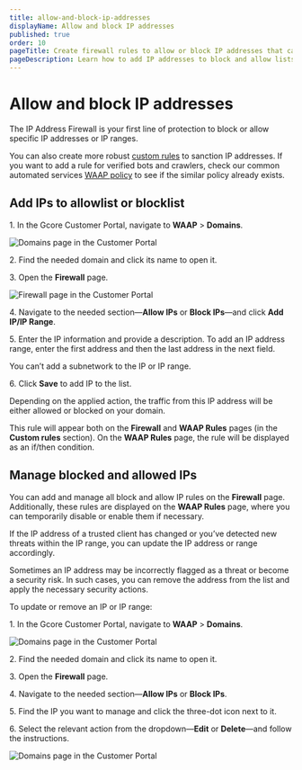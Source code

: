 ```yaml
---
title: allow-and-block-ip-addresses
displayName: Allow and block IP addresses
published: true
order: 10
pageTitle: Create firewall rules to allow or block IP addresses that can access your domain | Gcore
pageDescription: Learn how to add IP addresses to block and allow lists.
---
```

# Allow and block IP addresses

The IP Address Firewall is your first line of protection to block or allow specific IP addresses or IP ranges.  

You can also create more robust <a href="https://gcore.com/docs/waap/waap-rules/custom-rules" target="_blank">custom rules</a> to sanction IP addresses. If you want to add a rule for verified bots and crawlers, check our common automated services <a href="https://gcore.com/docs/waap/waap-policies" target="_blank">WAAP policy</a> to see if the similar policy already exists. 

## Add IPs to allowlist or blocklist 

1\. In the Gcore Customer Portal, navigate to **WAAP** > **Domains**.

<img src="https://assets.gcore.pro/docs/waap/ip-security/domains-list.png" alt="Domains page in the Customer Portal">

2\. Find the needed domain and click its name to open it. 

3\. Open the **Firewall** page.

<img src="https://assets.gcore.pro/docs/waap/ip-security/firewall-page.png" alt="Firewall page in the Customer Portal">

4\. Navigate to the needed section—**Allow IPs** or **Block IPs**—and click **Add IP/IP Range**. 

5\. Enter the IP information and provide a description. To add an IP address range, enter the first address and then the last address in the next field. 

<alert-element type="info" title="Info">
 
You can’t add a subnetwork to the IP or IP range. 
 
</alert-element>

6\. Click **Save** to add IP to the list.

Depending on the applied action, the traffic from this IP address will be either allowed or blocked on your domain. 

This rule will appear both on the **Firewall** and **WAAP Rules** pages (in the **Custom rules** section). On the **WAAP Rules** page, the rule will be displayed as an if/then condition.

## Manage blocked and allowed IPs 

<alert-element type="tip" title="Tip">
 
You can add and manage all block and allow IP rules on the **Firewall** page. Additionally, these rules are displayed on the **WAAP Rules** page, where you can temporarily disable or enable them if necessary. 
 
</alert-element>

If the IP address of a trusted client has changed or you’ve detected new threats within the IP range, you can update the IP address or range accordingly.  

Sometimes an IP address may be incorrectly flagged as a threat or become a security risk. In such cases, you can remove the address from the list and apply the necessary security actions. 

To update or remove an IP or IP range:

1\. In the Gcore Customer Portal, navigate to **WAAP** > **Domains**.

<img src="https://assets.gcore.pro/docs/waap/ip-security/domains-list.png" alt="Domains page in the Customer Portal">

2\. Find the needed domain and click its name to open it. 

3\. Open the **Firewall** page.

4\. Navigate to the needed section—**Allow IPs** or **Block IPs**. 

5\. Find the IP you want to manage and click the three-dot icon next to it. 

6\. Select the relevant action from the dropdown—**Edit** or **Delete**—and follow the instructions.

<img src="https://assets.gcore.pro/docs/waap/ip-security/edit-delete-ip.png" alt="Domains page in the Customer Portal">